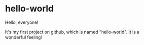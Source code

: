# hello-world

Hello, everyone!

It's my first project on github, which is named "hello-world". It is a wonderful feeling!

